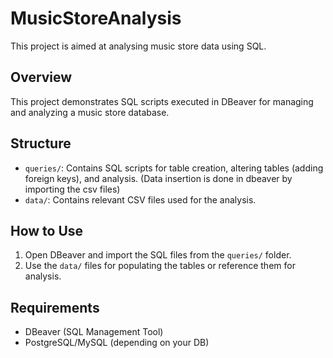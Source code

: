 # MusicStoreAnalysis
This project is aimed at analysing music store data using SQL.

## Overview
This project demonstrates SQL scripts executed in DBeaver for managing and analyzing a music store database.

## Structure
- `queries/`: Contains SQL scripts for table creation, altering tables (adding foreign keys), and analysis. (Data insertion is done in dbeaver by importing the csv files)
- `data/`: Contains relevant CSV files used for the analysis.

## How to Use
1. Open DBeaver and import the SQL files from the `queries/` folder.
2. Use the `data/` files for populating the tables or reference them for analysis.

## Requirements
- DBeaver (SQL Management Tool) 
- PostgreSQL/MySQL (depending on your DB)

